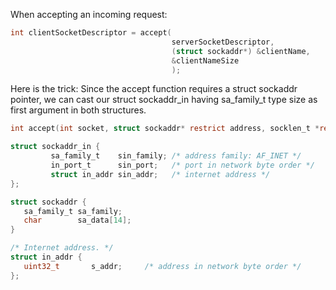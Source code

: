 When accepting an incoming request:
```c
int clientSocketDescriptor = accept(
                                    serverSocketDescriptor,
                                    (struct sockaddr*) &clientName,
                                    &clientNameSize
                                    );
```
Here is the trick: Since the accept function requires a struct sockaddr pointer, we can cast our struct sockaddr_in having sa_family_t type size as first argument in both structures.
```c
int accept(int socket, struct sockaddr* restrict address, socklen_t *restrict address_len);

struct sockaddr_in {
         sa_family_t    sin_family; /* address family: AF_INET */
         in_port_t      sin_port;   /* port in network byte order */
         struct in_addr sin_addr;   /* internet address */
};

struct sockaddr {
   sa_family_t sa_family;
   char        sa_data[14];
}

/* Internet address. */
struct in_addr {
   uint32_t       s_addr;     /* address in network byte order */
};
```
